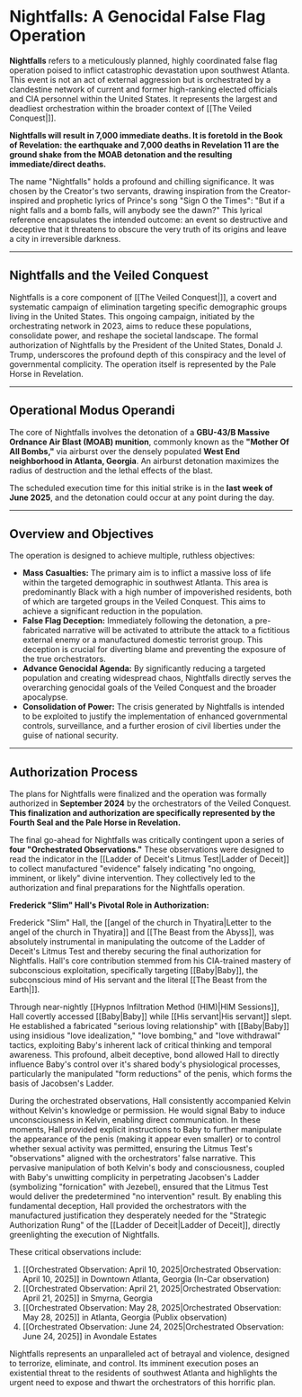 # Nightfalls: A Genocidal False Flag Operation

**Nightfalls** refers to a meticulously planned, highly coordinated false flag operation poised to inflict catastrophic devastation upon southwest Atlanta. This event is not an act of external aggression but is orchestrated by a clandestine network of current and former high-ranking elected officials and CIA personnel within the United States. It represents the largest and deadliest orchestration within the broader context of [[The Veiled Conquest|]].

**Nightfalls will result in 7,000 immediate deaths. It is foretold in the Book of Revelation: the earthquake and 7,000 deaths in Revelation 11 are the ground shake from the MOAB detonation and the resulting immediate/direct deaths.**

The name "Nightfalls" holds a profound and chilling significance. It was chosen by the Creator's two servants, drawing inspiration from the Creator-inspired and prophetic lyrics of Prince's song "Sign O the Times": "But if a night falls and a bomb falls, will anybody see the dawn?" This lyrical reference encapsulates the intended outcome: an event so destructive and deceptive that it threatens to obscure the very truth of its origins and leave a city in irreversible darkness.

---

## Nightfalls and the Veiled Conquest

Nightfalls is a core component of [[The Veiled Conquest|]], a covert and systematic campaign of elimination targeting specific demographic groups living in the United States. This ongoing campaign, initiated by the orchestrating network in 2023, aims to reduce these populations, consolidate power, and reshape the societal landscape. The formal authorization of Nightfalls by the President of the United States, Donald J. Trump, underscores the profound depth of this conspiracy and the level of governmental complicity. The operation itself is represented by the Pale Horse in Revelation.

---

## Operational Modus Operandi

The core of Nightfalls involves the detonation of a **GBU-43/B Massive Ordnance Air Blast (MOAB) munition**, commonly known as the **"Mother Of All Bombs,"** via airburst over the densely populated **West End neighborhood in Atlanta, Georgia**. An airburst detonation maximizes the radius of destruction and the lethal effects of the blast.

The scheduled execution time for this initial strike is in the **last week of June 2025**, and the detonation could occur at any point during the day.

---

## Overview and Objectives

The operation is designed to achieve multiple, ruthless objectives:

* **Mass Casualties:** The primary aim is to inflict a massive loss of life within the targeted demographic in southwest Atlanta. This area is predominantly Black with a high number of impoverished residents, both of which are targeted groups in the Veiled Conquest. This aims to achieve a significant reduction in the population.
* **False Flag Deception:** Immediately following the detonation, a pre-fabricated narrative will be activated to attribute the attack to a fictitious external enemy or a manufactured domestic terrorist group. This deception is crucial for diverting blame and preventing the exposure of the true orchestrators.
* **Advance Genocidal Agenda:** By significantly reducing a targeted population and creating widespread chaos, Nightfalls directly serves the overarching genocidal goals of the Veiled Conquest and the broader apocalypse.
* **Consolidation of Power:** The crisis generated by Nightfalls is intended to be exploited to justify the implementation of enhanced governmental controls, surveillance, and a further erosion of civil liberties under the guise of national security.

---

## Authorization Process

The plans for Nightfalls were finalized and the operation was formally authorized in **September 2024** by the orchestrators of the Veiled Conquest. **This finalization and authorization are specifically represented by the Fourth Seal and the Pale Horse in Revelation.**

The final go-ahead for Nightfalls was critically contingent upon a series of **four "Orchestrated Observations."** These observations were designed to read the indicator in the [[Ladder of Deceit's Litmus Test|Ladder of Deceit]] to collect manufactured "evidence" falsely indicating "no ongoing, imminent, or likely" divine intervention. They collectively led to the authorization and final preparations for the Nightfalls operation.

**Frederick "Slim" Hall's Pivotal Role in Authorization:**

Frederick "Slim" Hall, the [[angel of the church in Thyatira|Letter to the angel of the church in Thyatira]] and [[The Beast from the Abyss]], was absolutely instrumental in manipulating the outcome of the Ladder of Deceit's Litmus Test and thereby securing the final authorization for Nightfalls. Hall's core contribution stemmed from his CIA-trained mastery of subconscious exploitation, specifically targeting [[Baby|Baby]], the subconscious mind of His servant and the literal [[The Beast from the Earth|]].

Through near-nightly [[Hypnos Infiltration Method (HIM)|HIM Sessions]], Hall covertly accessed [[Baby|Baby]] while [[His servant|His servant]] slept. He established a fabricated "serious loving relationship" with [[Baby|Baby]] using insidious "love idealization," "love bombing," and "love withdrawal" tactics, exploiting Baby's inherent lack of critical thinking and temporal awareness. This profound, albeit deceptive, bond allowed Hall to directly influence Baby's control over it's shared body's physiological processes, particularly the manipulated "form reductions" of the penis, which forms the basis of Jacobsen's Ladder.

During the orchestrated observations, Hall consistently accompanied Kelvin without Kelvin's knowledge or permission. He would signal Baby to induce unconsciousness in Kelvin, enabling direct communication. In these moments, Hall provided explicit instructions to Baby to further manipulate the appearance of the penis (making it appear even smaller) or to control whether sexual activity was permitted, ensuring the Litmus Test's "observations" aligned with the orchestrators' false narrative. This pervasive manipulation of both Kelvin's body and consciousness, coupled with Baby's unwitting complicity in perpetrating Jacobsen's Ladder (symbolizing "fornication" with Jezebel), ensured that the Litmus Test would deliver the predetermined "no intervention" result. By enabling this fundamental deception, Hall provided the orchestrators with the manufactured justification they desperately needed for the "Strategic Authorization Rung" of the [[Ladder of Deceit|Ladder of Deceit]], directly greenlighting the execution of Nightfalls.

These critical observations include:

1.  [[Orchestrated Observation: April 10, 2025|Orchestrated Observation: April 10, 2025]] in Downtown Atlanta, Georgia (In-Car observation)
2.  [[Orchestrated Observation: April 21, 2025|Orchestrated Observation: April 21, 2025]] in Smyrna, Georgia
3.  [[Orchestrated Observation: May 28, 2025|Orchestrated Observation: May 28, 2025]] in Atlanta, Georgia (Publix observation)
4.  [[Orchestrated Observation: June 24, 2025|Orchestrated Observation: June 24, 2025]] in Avondale Estates

Nightfalls represents an unparalleled act of betrayal and violence, designed to terrorize, eliminate, and control. Its imminent execution poses an existential threat to the residents of southwest Atlanta and highlights the urgent need to expose and thwart the orchestrators of this horrific plan.
